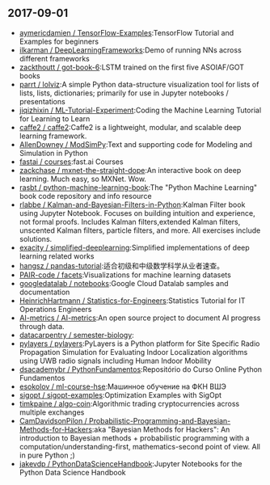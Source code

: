 ## 2017-09-01

* [aymericdamien / TensorFlow-Examples](https://github.com/aymericdamien/TensorFlow-Examples):TensorFlow Tutorial and Examples for beginners
* [ilkarman / DeepLearningFrameworks](https://github.com/ilkarman/DeepLearningFrameworks):Demo of running NNs across different frameworks
* [zackthoutt / got-book-6](https://github.com/zackthoutt/got-book-6):LSTM trained on the first five ASOIAF/GOT books
* [parrt / lolviz](https://github.com/parrt/lolviz):A simple Python data-structure visualization tool for lists of lists, lists, dictionaries; primarily for use in Jupyter notebooks / presentations
* [jiqizhixin / ML-Tutorial-Experiment](https://github.com/jiqizhixin/ML-Tutorial-Experiment):Coding the Machine Learning Tutorial for Learning to Learn
* [caffe2 / caffe2](https://github.com/caffe2/caffe2):Caffe2 is a lightweight, modular, and scalable deep learning framework.
* [AllenDowney / ModSimPy](https://github.com/AllenDowney/ModSimPy):Text and supporting code for Modeling and Simulation in Python
* [fastai / courses](https://github.com/fastai/courses):fast.ai Courses
* [zackchase / mxnet-the-straight-dope](https://github.com/zackchase/mxnet-the-straight-dope):An interactive book on deep learning. Much easy, so MXNet. Wow.
* [rasbt / python-machine-learning-book](https://github.com/rasbt/python-machine-learning-book):The "Python Machine Learning" book code repository and info resource
* [rlabbe / Kalman-and-Bayesian-Filters-in-Python](https://github.com/rlabbe/Kalman-and-Bayesian-Filters-in-Python):Kalman Filter book using Jupyter Notebook. Focuses on building intuition and experience, not formal proofs. Includes Kalman filters,extended Kalman filters, unscented Kalman filters, particle filters, and more. All exercises include solutions.
* [exacity / simplified-deeplearning](https://github.com/exacity/simplified-deeplearning):Simplified implementations of deep learning related works
* [hangsz / pandas-tutorial](https://github.com/hangsz/pandas-tutorial):适合初级和中级数学科学从业者速查。
* [PAIR-code / facets](https://github.com/PAIR-code/facets):Visualizations for machine learning datasets
* [googledatalab / notebooks](https://github.com/googledatalab/notebooks):Google Cloud Datalab samples and documentation
* [HeinrichHartmann / Statistics-for-Engineers](https://github.com/HeinrichHartmann/Statistics-for-Engineers):Statistics Tutorial for IT Operations Engineers
* [AI-metrics / AI-metrics](https://github.com/AI-metrics/AI-metrics):An open source project to document AI progress through data.
* [datacarpentry / semester-biology](https://github.com/datacarpentry/semester-biology):
* [pylayers / pylayers](https://github.com/pylayers/pylayers):PyLayers is a Python platform for Site Specific Radio Propagation Simulation for Evaluating Indoor Localization algorithms using UWB radio signals including Human Indoor Mobility
* [dsacademybr / PythonFundamentos](https://github.com/dsacademybr/PythonFundamentos):Repositório do Curso Online Python Fundamentos
* [esokolov / ml-course-hse](https://github.com/esokolov/ml-course-hse):Машинное обучение на ФКН ВШЭ
* [sigopt / sigopt-examples](https://github.com/sigopt/sigopt-examples):Optimization Examples with SigOpt
* [timkpaine / algo-coin](https://github.com/timkpaine/algo-coin):Algorithmic trading cryptocurrencies across multiple exchanges
* [CamDavidsonPilon / Probabilistic-Programming-and-Bayesian-Methods-for-Hackers](https://github.com/CamDavidsonPilon/Probabilistic-Programming-and-Bayesian-Methods-for-Hackers):aka "Bayesian Methods for Hackers": An introduction to Bayesian methods + probabilistic programming with a computation/understanding-first, mathematics-second point of view. All in pure Python ;)
* [jakevdp / PythonDataScienceHandbook](https://github.com/jakevdp/PythonDataScienceHandbook):Jupyter Notebooks for the Python Data Science Handbook
